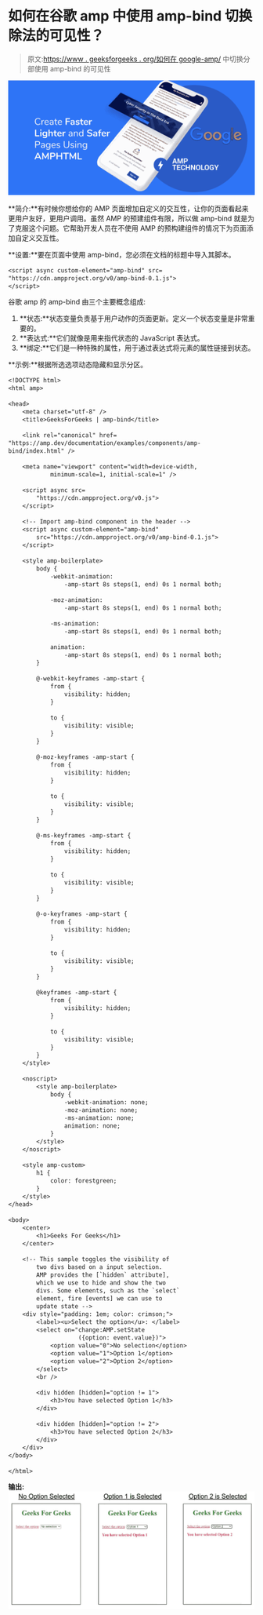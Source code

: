 # 如何在谷歌 amp 中使用 amp-bind 切换除法的可见性？

> 原文:[https://www . geeksforgeeks . org/如何在 google-amp/](https://www.geeksforgeeks.org/how-to-toggle-the-visibility-of-division-using-amp-bind-in-google-amp/) 中切换分部使用 amp-bind 的可见性

![](img/911091c569b094b6e54a226311a9df7b.png)

**简介:**有时候你想给你的 AMP 页面增加自定义的交互性，让你的页面看起来更用户友好，更用户调用。虽然 AMP 的预建组件有限，所以做 amp-bind 就是为了克服这个问题。它帮助开发人员在不使用 AMP 的预构建组件的情况下为页面添加自定义交互性。

**设置:**要在页面中使用 amp-bind，您必须在文档的标题中导入其脚本。

```htmlhtml
<script async custom-element="amp-bind" src=
"https://cdn.ampproject.org/v0/amp-bind-0.1.js">
</script>
```

谷歌 amp 的 amp-bind 由三个主要概念组成:

1.  **状态:**状态变量负责基于用户动作的页面更新。定义一个状态变量是非常重要的。
2.  **表达式:**它们就像是用来指代状态的 JavaScript 表达式。
3.  **绑定:**它们是一种特殊的属性，用于通过表达式将元素的属性链接到状态。

**示例:**根据所选选项动态隐藏和显示分区。

```htmlhtml
<!DOCTYPE html>
<html amp>

<head>
    <meta charset="utf-8" />
    <title>GeeksForGeeks | amp-bind</title>

    <link rel="canonical" href=
"https://amp.dev/documentation/examples/components/amp-bind/index.html" />

    <meta name="viewport" content="width=device-width,
            minimum-scale=1, initial-scale=1" />

    <script async src=
        "https://cdn.ampproject.org/v0.js">
    </script>

    <!-- Import amp-bind component in the header -->
    <script async custom-element="amp-bind" 
        src="https://cdn.ampproject.org/v0/amp-bind-0.1.js">
    </script>

    <style amp-boilerplate>
        body {
            -webkit-animation:
                -amp-start 8s steps(1, end) 0s 1 normal both;

            -moz-animation:
                -amp-start 8s steps(1, end) 0s 1 normal both;

            -ms-animation:
                -amp-start 8s steps(1, end) 0s 1 normal both;

            animation:
                -amp-start 8s steps(1, end) 0s 1 normal both;
        }

        @-webkit-keyframes -amp-start {
            from {
                visibility: hidden;
            }

            to {
                visibility: visible;
            }
        }

        @-moz-keyframes -amp-start {
            from {
                visibility: hidden;
            }

            to {
                visibility: visible;
            }
        }

        @-ms-keyframes -amp-start {
            from {
                visibility: hidden;
            }

            to {
                visibility: visible;
            }
        }

        @-o-keyframes -amp-start {
            from {
                visibility: hidden;
            }

            to {
                visibility: visible;
            }
        }

        @keyframes -amp-start {
            from {
                visibility: hidden;
            }

            to {
                visibility: visible;
            }
        }
    </style>

    <noscript>
        <style amp-boilerplate>
            body {
                -webkit-animation: none;
                -moz-animation: none;
                -ms-animation: none;
                animation: none;
            }
        </style>
    </noscript>

    <style amp-custom>
        h1 {
            color: forestgreen;
        }
    </style>
</head>

<body>
    <center>
        <h1>Geeks For Geeks</h1>
    </center>

    <!-- This sample toggles the visibility of 
        two divs based on a input selection. 
        AMP provides the [`hidden` attribute], 
        which we use to hide and show the two 
        divs. Some elements, such as the `select` 
        element, fire [events] we can use to 
        update state -->
    <div style="padding: 1em; color: crimson;">
        <label><u>Select the option</u>: </label>
        <select on="change:AMP.setState
                    ({option: event.value})">
            <option value="0">No selection</option>
            <option value="1">Option 1</option>
            <option value="2">Option 2</option>
        </select>
        <br />

        <div hidden [hidden]="option != 1">
            <h3>You have selected Option 1</h3>
        </div>

        <div hidden [hidden]="option != 2">
            <h3>You have selected Option 2</h3>
        </div>
    </div>
</body>

</html>
```

**输出:**
![](img/b252c9682be3b288ddaecaa7e8525cc9.png)